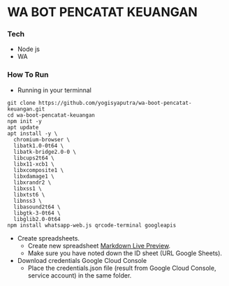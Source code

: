 # WA BOT PENCATAT KEUANGAN
### Tech
* Node js
* WA

### How To Run
* Running in your terminnal
```
git clone https://github.com/yogisyaputra/wa-boot-pencatat-keuangan.git
cd wa-boot-pencatat-keuangan
npm init -y
apt update
apt install -y \
  chromium-browser \
  libatk1.0-0t64 \
  libatk-bridge2.0-0 \
  libcups2t64 \
  libx11-xcb1 \
  libxcomposite1 \
  libxdamage1 \
  libxrandr2 \
  libxss1 \
  libxtst6 \
  libnss3 \
  libasound2t64 \
  libgtk-3-0t64 \
  libglib2.0-0t64
npm install whatsapp-web.js qrcode-terminal googleapis

```
* Create spreadsheets.
    * Create new spreadsheet [Markdown Live Preview](https://docs.google.com/spreadsheets/u/0/).
    * Make sure you have noted down the ID sheet (URL Google Sheets).
* Download credentials Google Cloud Console
    * Place the credentials.json file (result from Google Cloud Console, service account) in the same folder.
